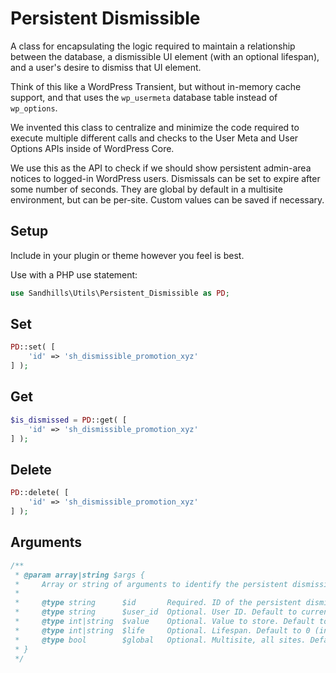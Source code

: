 # Persistent Dismissible

A class for encapsulating the logic required to maintain a relationship between the database, a dismissible UI element (with an optional lifespan), and a user's desire to dismiss that UI element.

Think of this like a WordPress Transient, but without in-memory cache support, and that uses the `wp_usermeta` database table instead of `wp_options`.

We invented this class to centralize and minimize the code required to execute multiple different calls and checks to the User Meta and User Options APIs inside of WordPress Core.

We use this as the API to check if we should show persistent admin-area notices to logged-in WordPress users. Dismissals can be set to expire after some number of seconds. They are global by default in a multisite environment, but can be per-site. Custom values can be saved if necessary.

## Setup

Include in your plugin or theme however you feel is best.

Use with a PHP use statement:

```php
use Sandhills\Utils\Persistent_Dismissible as PD;
```

## Set

```php
PD::set( [
	'id' => 'sh_dismissible_promotion_xyz'
] );
```

## Get

```php
$is_dismissed = PD::get( [
	'id' => 'sh_dismissible_promotion_xyz'
] );
```

## Delete

```php
PD::delete( [
	'id' => 'sh_dismissible_promotion_xyz'
] );
```

## Arguments

```php
/**
 * @param array|string $args {
 *     Array or string of arguments to identify the persistent dismissible.
 *
 *     @type string      $id       Required. ID of the persistent dismissible.
 *     @type string      $user_id  Optional. User ID. Default to current user ID.
 *     @type int|string  $value    Optional. Value to store. Default to true.
 *     @type int|string  $life     Optional. Lifespan. Default to 0 (infinite)
 *     @type bool        $global   Optional. Multisite, all sites. Default true.
 * }
 */
```
